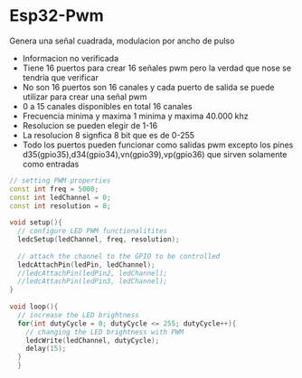 # Esp32-Pwm
Genera una señal cuadrada, modulacion por ancho de pulso

* Informacion no verificada
* Tiene 16 puertos para crear 16 señales pwm pero la verdad que nose se tendria que verificar
* No son 16 puertos son 16 canales y cada puerto de salida se puede utilizar para crear una señal pwm
* 0 a 15 canales disponibles en total 16 canales
* Frecuencia minima y maxima 1 minima y maxima 40.000 khz
* Resolucion se pueden elegir de 1-16
* La resolucion 8 signfica 8 bit que es de 0-255
* Todo los puertos pueden funcionar como salidas pwm excepto los pines d35(gpio35),d34(gpio34),vn(gpio39),vp(gpio36) que sirven solamente como entradas

```c++
// setting PWM properties
const int freq = 5000;
const int ledChannel = 0;
const int resolution = 8;
 
void setup(){
  // configure LED PWM functionalitites
  ledcSetup(ledChannel, freq, resolution);
  
  // attach the channel to the GPIO to be controlled
  ledcAttachPin(ledPin, ledChannel);
  //ledcAttachPin(ledPin2, ledChannel);
  //ledcAttachPin(ledPin3, ledChannel);
}
 
void loop(){
  // increase the LED brightness
  for(int dutyCycle = 0; dutyCycle <= 255; dutyCycle++){   
    // changing the LED brightness with PWM
    ledcWrite(ledChannel, dutyCycle);
    delay(15);
  }
  }
```
